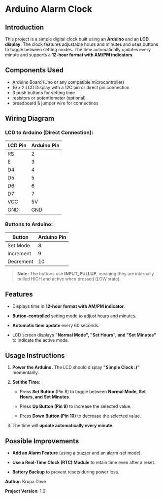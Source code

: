 # Arduino Alarm Clock 

## Introduction

This project is a simple digital clock built using an **Arduino** and an **LCD display**. The clock features adjustable hours and minutes and uses buttons to toggle between setting modes. The time automatically updates every minute and supports a **12-hour format with AM/PM indicators**.


## Components Used 

* Arduino Board (Uno or any compatible microcontroller)
* 16 x 2 LCD Display with a 12C pin or direct pin connection
* 3 push buttons for setting time
* resistors or potentiometer (optional) 
* breadboard & jumper wire for connectinos

## Wiring Diagram

### LCD to Arduino (Direct Connection):

| LCD Pin | Arduino Pin |
| --- | --- |
| RS | 2 |
| E | 3 |
| D4 | 4 |
| D5 | 5 |
| D6 | 6 |
| D7 | 7 |
| VCC | 5V |
| GND | GND |

### Buttons to Arduino:


| Button | Arduino Pin |
| --- | --- |
| Set Mode | 8 |
| Increment | 9 |
| Decrement | 10 |
> **Note:** The buttons use **INPUT_PULLUP**, meaning they are internally pulled HIGH and active when pressed (LOW state).

## Features

-   Displays time in **12-hour format with AM/PM indicator**.

-   **Button-controlled** setting mode to adjust hours and minutes.

-   **Automatic time update** every 60 seconds.

-   LCD screen displays **"Normal Mode", "Set Hours", and "Set Minutes"** to indicate the active mode.

## Usage Instructions

1.  **Power the Arduino.** The LCD should display **"Simple Clock :)"** momentarily.

2.  **Set the Time:**

    -   Press **Set Button** (Pin 8) to toggle between **Normal Mode, Set Hours, and Set Minutes**.

    -   Press **Up Button (Pin 9)** to increase the selected value.

    -   Press **Down Button (Pin 10)** to decrease the selected value.

3.  The time will **update automatically every minute**.




## Possible Improvements

-   **Add an Alarm Feature** (using a buzzer and an alarm-set mode).

-   **Use a Real-Time Clock (RTC) Module** to retain time even after a reset.


-   **Battery Backup** to prevent resets during power loss.

**Author**: Krupa Dave

**Project Version**: 1.0
